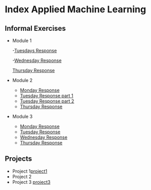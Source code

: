 # Index Applied Machine Learning

## Informal Exercises
- Module 1
  
  -[Tuesdays Response](tues1.md)
  
  -[Wednesday Response](wed1.md)
  
   [Thursday Response](thur1.md)

  
- Module 2
  - [Monday Response](week2/mon2.md)
  - [Tuesday Response part 1](week2/tue2.md)
  - [Tuesday Response part 2](week2/tue2_part2.md)
  - [Thursday Response](week2/thur2.md)

- Module 3
  - [Monday Response](week3/mon3.md)
  - [Tuesday Response](week3/tue3.md)
  - [Wednesday Response](week3/wed3.md)
  - [Thursday Response](week3/thur3.md)


## Projects

- Project 1[project1](projects/project1/project1_revised.md)
- Project 2
- Project 3 [project3](projects/project3/project3.md)
